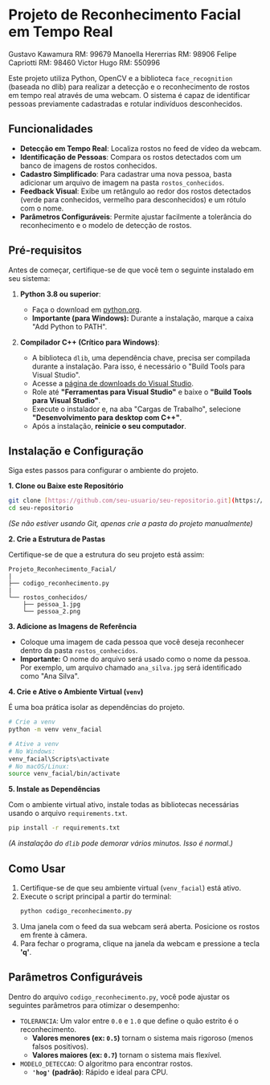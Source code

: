 # Projeto de Reconhecimento Facial em Tempo Real

Gustavo Kawamura RM: 99679
Manoella Hererrias RM: 98906
Felipe Capriotti RM: 98460
Victor Hugo RM: 550996

Este projeto utiliza Python, OpenCV e a biblioteca `face_recognition` (baseada no dlib) para realizar a detecção e o reconhecimento de rostos em tempo real através de uma webcam. O sistema é capaz de identificar pessoas previamente cadastradas e rotular indivíduos desconhecidos.

## Funcionalidades

-   **Detecção em Tempo Real**: Localiza rostos no feed de vídeo da webcam.
-   **Identificação de Pessoas**: Compara os rostos detectados com um banco de imagens de rostos conhecidos.
-   **Cadastro Simplificado**: Para cadastrar uma nova pessoa, basta adicionar um arquivo de imagem na pasta `rostos_conhecidos`.
-   **Feedback Visual**: Exibe um retângulo ao redor dos rostos detectados (verde para conhecidos, vermelho para desconhecidos) e um rótulo com o nome.
-   **Parâmetros Configuráveis**: Permite ajustar facilmente a tolerância do reconhecimento e o modelo de detecção de rostos.

## Pré-requisitos

Antes de começar, certifique-se de que você tem o seguinte instalado em seu sistema:

1.  **Python 3.8 ou superior**:
    -   Faça o download em [python.org](https://www.python.org/).
    -   **Importante (para Windows):** Durante a instalação, marque a caixa "Add Python to PATH".

2.  **Compilador C++ (Crítico para Windows)**:
    -   A biblioteca `dlib`, uma dependência chave, precisa ser compilada durante a instalação. Para isso, é necessário o "Build Tools para Visual Studio".
    -   Acesse a [página de downloads do Visual Studio](https://visualstudio.microsoft.com/pt-br/downloads/).
    -   Role até **"Ferramentas para Visual Studio"** e baixe o **"Build Tools para Visual Studio"**.
    -   Execute o instalador e, na aba "Cargas de Trabalho", selecione **"Desenvolvimento para desktop com C++"**.
    -   Após a instalação, **reinicie o seu computador**.

## Instalação e Configuração

Siga estes passos para configurar o ambiente do projeto.

**1. Clone ou Baixe este Repositório**

```bash
git clone [https://github.com/seu-usuario/seu-repositorio.git](https://github.com/seu-usuario/seu-repositorio.git)
cd seu-repositorio
```
*(Se não estiver usando Git, apenas crie a pasta do projeto manualmente)*

**2. Crie a Estrutura de Pastas**

Certifique-se de que a estrutura do seu projeto está assim:

```
Projeto_Reconhecimento_Facial/
|
├── codigo_reconhecimento.py
|
└── rostos_conhecidos/
    ├── pessoa_1.jpg
    └── pessoa_2.png
```

**3. Adicione as Imagens de Referência**

-   Coloque uma imagem de cada pessoa que você deseja reconhecer dentro da pasta `rostos_conhecidos`.
-   **Importante:** O nome do arquivo será usado como o nome da pessoa. Por exemplo, um arquivo chamado `ana_silva.jpg` será identificado como "Ana Silva".

**4. Crie e Ative o Ambiente Virtual (`venv`)**

É uma boa prática isolar as dependências do projeto.

```bash
# Crie a venv
python -m venv venv_facial

# Ative a venv
# No Windows:
venv_facial\Scripts\activate
# No macOS/Linux:
source venv_facial/bin/activate
```

**5. Instale as Dependências**

Com o ambiente virtual ativo, instale todas as bibliotecas necessárias usando o arquivo `requirements.txt`.

```bash
pip install -r requirements.txt
```
*(A instalação do `dlib` pode demorar vários minutos. Isso é normal.)*

## Como Usar

1.  Certifique-se de que seu ambiente virtual (`venv_facial`) está ativo.
2.  Execute o script principal a partir do terminal:
    ```bash
    python codigo_reconhecimento.py
    ```
3.  Uma janela com o feed da sua webcam será aberta. Posicione os rostos em frente à câmera.
4.  Para fechar o programa, clique na janela da webcam e pressione a tecla **'q'**.

## Parâmetros Configuráveis

Dentro do arquivo `codigo_reconhecimento.py`, você pode ajustar os seguintes parâmetros para otimizar o desempenho:

-   `TOLERANCIA`: Um valor entre `0.0` e `1.0` que define o quão estrito é o reconhecimento.
    -   **Valores menores (ex: `0.5`)** tornam o sistema mais rigoroso (menos falsos positivos).
    -   **Valores maiores (ex: `0.7`)** tornam o sistema mais flexível.
-   `MODELO_DETECCAO`: O algoritmo para encontrar rostos.
    -   **`'hog'` (padrão)**: Rápido e ideal para CPU.
